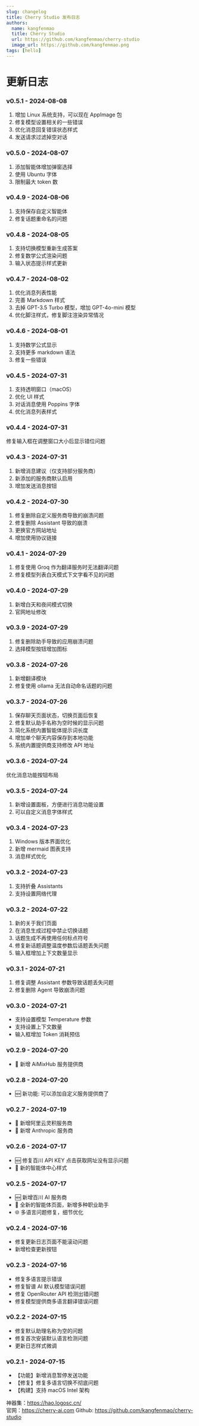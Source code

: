 ```yaml
---
slug: changelog
title: Cherry Studio 发布日志
authors:
  name: kangfenmao
  title: Cherry Studio
  url: https://github.com/kangfenmao/cherry-studio
  image_url: https://github.com/kangfenmao.png
tags: [hello]
---
```


# 更新日志

### v0.5.1 - 2024-08-08

1. 增加 Linux 系统支持，可以现在 AppImage 包
2. 修复模型设置相关的一些错误
3. 优化消息回复错误状态样式
4. 发送请求过滤掉空对话

### v0.5.0 - 2024-08-07

1. 添加智能体增加弹窗选择
2. 使用 Ubuntu 字体
3. 限制最大 token 数

### v0.4.9 - 2024-08-06

1. 支持保存自定义智能体
2. 修复话题重命名的问题

### v0.4.8 - 2024-08-05

1. 支持切换模型重新生成答案
2. 修复数学公式渲染问题
3. 输入状态提示样式更新

### v0.4.7 - 2024-08-02

1. 优化消息列表性能
2. 完善 Markdown 样式
3. 去掉 GPT-3.5 Turbo 模型，增加 GPT-4o-mini 模型
4. 优化脚注样式，修复脚注渲染异常情况

### v0.4.6 - 2024-08-01

1. 支持数学公式显示
2. 支持更多 markdown 语法
3. 修复一些错误

### v0.4.5 - 2024-07-31

1. 支持透明窗口（macOS）
2. 优化 UI 样式
3. 对话消息使用 Poppins 字体
4. 优化消息列表样式

### v0.4.4 - 2024-07-31

修复输入框在调整窗口大小后显示错位问题

### v0.4.3 - 2024-07-31

1. 新增消息建议（仅支持部分服务商）
2. 新添加的服务商默认启用
3. 增加发送消息按钮

### v0.4.2 - 2024-07-30

1. 修复删除自定义服务商导致的崩溃问题
2. 修复删除 Assistant 导致的崩溃
3. 更换官方网站地址
4. 增加使用协议链接

### v0.4.1 - 2024-07-29

1. 修复使用 Groq 作为翻译服务时无法翻译问题
2. 修复模型列表白天模式下文字看不见的问题

### v0.4.0 - 2024-07-29

1. 新增白天和夜间模式切换
2. 官网地址修改

### v0.3.9 - 2024-07-29

1. 修复删除助手导致的应用崩溃问题
2. 选择模型按钮增加图标

### v0.3.8 - 2024-07-26

1. 新增翻译模块
2. 修复使用 ollama 无法自动命名话题的问题

### v0.3.7 - 2024-07-26

1. 保存聊天页面状态，切换页面后恢复
2. 修复默认助手名称为空时候的显示问题
3. 简化系统内置智能体提示词长度
4. 增加单个聊天内容保存到本地功能
5. 系统内置提供商支持修改 API 地址

### v0.3.6 - 2024-07-24

优化消息功能按钮布局

### v0.3.5 - 2024-07-24

1. 新增设置面板，方便进行消息功能设置
2. 可以自定义消息字体样式

### v0.3.4 - 2024-07-23

1. Windows 版本界面优化
2. 新增 mermaid 图表支持
3. 消息样式优化

### v0.3.2 - 2024-07-23

1. 支持折叠 Assistants
2. 支持设置网络代理

### v0.3.2 - 2024-07-22

1. 新的关于我们页面
2. 在消息生成过程中禁止切换话题
3. 话题生成不再使用任何标点符号
4. 修复新话题调整温度参数后话题丢失问题
5. 输入框增加上下文数量显示

### v0.3.1 - 2024-07-21

1. 修复调整 Assistant 参数导致话题丢失问题
2. 修复删除 Agent 导致崩溃问题

### v0.3.0 - 2024-07-21

- 支持设置模型 Temperature 参数
- 支持设置上下文数量
- 输入框增加 Token 消耗预估

### v0.2.9 - 2024-07-20

- 📢 新增 AiMixHub 服务提供商

### v0.2.8 - 2024-07-20

- 🆕 新功能: 可以添加自定义服务提供商了

### v0.2.7 - 2024-07-19

- 📢 新增阿里云灵积服务商
- 📢 新增 Anthropic 服务商

### v0.2.6 - 2024-07-17

- 🆕 修复百川 API KEY 点击获取网址没有显示问题
- 📢 新的智能体中心样式

### v0.2.5 - 2024-07-17

- 🆕 新增百川 AI 服务商
- 📢 全新的智能体页面，新增多种职业助手
- 🌐 多语言问题修复，细节优化

### v0.2.4 - 2024-07-16

- 修复更新日志页面不能滚动问题
- 新增检查更新按钮

### v0.2.3 - 2024-07-16

- 修复多语言提示错误
- 修复智谱 AI 默认模型错误问题
- 修复 OpenRouter API 检测出错问题
- 修复模型提供商多语言翻译错误问题

### v0.2.2 - 2024-07-15

- 修复默认助理名称为空的问题
- 修复首次安装默认语言检测问题
- 更新日志样式微调

### v0.2.1 - 2024-07-15

- 【功能】新增消息暂停发送功能
- 【修复】修复多语言切换不彻底问题
- 【构建】支持 macOS Intel 架构

神器集：https://hao.logosc.cn/  
官网：https://cherry-ai.com
Github: https://github.com/kangfenmao/cherry-studio
